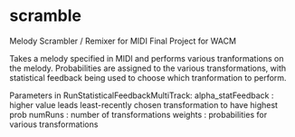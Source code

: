 # scramble
Melody Scrambler / Remixer for MIDI
Final Project for WACM

Takes a melody specified in MIDI and performs various tranformations on the melody.
Probabilities are assigned to the various transformations, with statistical feedback being used to 
choose which tranformation to perform.

Parameters in RunStatisticalFeedbackMultiTrack:
  alpha_statFeedback : higher value leads least-recently chosen transformation to have highest prob
  numRuns : number of transformations
  weights : probabilities for various transformations
